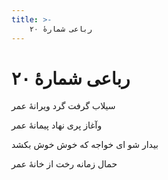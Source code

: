 ```yaml
---
title: >-
    رباعی شمارهٔ ۲۰
---
```

# رباعی شمارهٔ ۲۰

<div class="b" id="bn1"><div class="m1"><p>سیلاب گرفت گرد ویرانهٔ عمر</p></div>
<div class="m2"><p>وآغاز پری نهاد پیمانهٔ عمر</p></div></div>
<div class="b" id="bn2"><div class="m1"><p>بیدار شو ای خواجه که خوش خوش بکشد</p></div>
<div class="m2"><p>حمال زمانه رخت از خانهٔ عمر</p></div></div>

